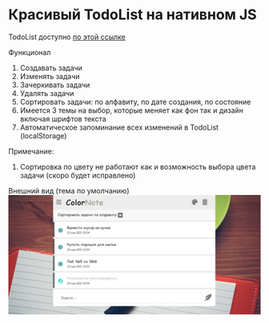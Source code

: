 # Красивый TodoList на нативном JS
TodoList доступно [по этой ссылке](https://baktybek0v.github.io/TodoList_NativeJS/)

Функционал
1. Создавать задачи
2. Изменять задачи
3. Зачеркивать задачи
4. Удалять задачи
5. Сортировать задачи: по алфавиту, по дате создания, по состояние
6. Имеется 3 темы на выбор, которые меняет как фон так и дизайн включая шрифтов текста
7. Автоматическое запоминание всех изменений в TodoList (localStorage)

Примечание:
1. Сортировка по цвету не работают как и возможность выбора цвета задачи (скоро будет исправлено)

Внешний вид (тема по умолчанию)
![screen](img/screen.png)
